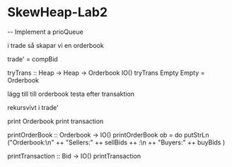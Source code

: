 # SkewHeap-Lab2

-- Implement a prioQueue


i trade så skapar vi en orderbook



trade' = compBid


tryTrans :: Heap -> Heap -> Orderbook IO()
tryTrans Empty Empty = Orderbook


lägg till till orderbook
testa efter transaktion

rekursvivt i trade'

print Orderbook
print transaction



printOrderBook :: Orderbook -> IO()
printOrderBook ob = do
    putStrLn ("Orderbook:\n" ++ "Sellers:" ++ sellBids ++ :\n ++ "Buyers:" ++ buyBids )

printTransaction :: Bid -> IO()
printTransaction 
    
